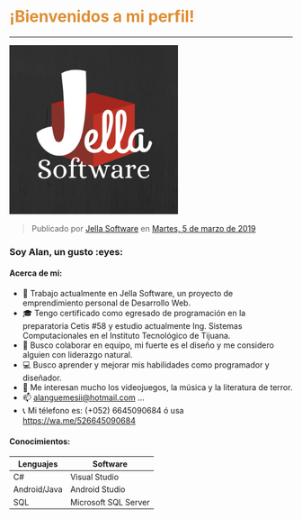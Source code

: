 <h1><font color="#de8f35">¡Bienvenidos a mi perfil!</h1></font> <HR>
<img src="Jella Logo.jpg" width="300" height="300">

<div class="fb-post" data-href="https://www.facebook.com/JellaSoftware/photos/a.299912217365276/300054314017733/" data-width="500" data-show-text="true"><blockquote cite="https://www.facebook.com/JellaSoftware/photos/a.299912217365276/300054314017733/?type=3" class="fb-xfbml-parse-ignore">Publicado por <a href="https://www.facebook.com/JellaSoftware/">Jella Software</a> en&nbsp;<a href="https://www.facebook.com/JellaSoftware/photos/a.299912217365276/300054314017733/?type=3">Martes, 5 de marzo de 2019</a></blockquote></div>

<h3>Soy Alan, un gusto :eyes: <BR></h3>

<h4>Acerca de mi:</h4>

- :briefcase: Trabajo actualmente en Jella Software, un proyecto de emprendimiento personal de Desarrollo Web.
- :mortar_board: Tengo certificado como egresado de programación en la preparatoria Cetis #58 y estudio actualmente Ing. Sistemas Computacionales en el Instituto Tecnológico de Tijuana.
- 👯 Busco colaborar en equipo, mi fuerte es el diseño y me considero alguien con liderazgo natural.
- :computer: Busco aprender y mejorar mis habilidades como programador y diseñador.
- 💬 Me interesan mucho los videojuegos, la música y la literatura de terror.
- 📫 alanguemesii@hotmail.com ...
- :telephone_receiver: Mi télefono es: (+052) 6645090684 ó usa https://wa.me/526645090684

<h4>Conocimientos:</h4>

Lenguajes | Software
------------ | -------------
C# | Visual Studio
Android/Java | Android Studio
SQL | Microsoft SQL Server
